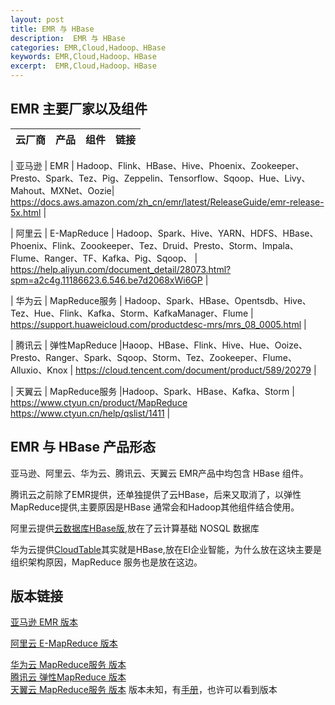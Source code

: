 ```yaml
---
layout: post
title: EMR 与 HBase
description:  EMR 与 HBase
categories: EMR,Cloud,Hadoop、HBase
keywords: EMR,Cloud,Hadoop、HBase
excerpt:  EMR,Cloud,Hadoop、HBase
---
```



## EMR 主要厂家以及组件


|云厂商 | 产品 | 组件 | 链接|
| :-: | :-: | :-: | :-: |

| 亚马逊 | EMR | Hadoop、Flink、HBase、Hive、Phoenix、Zookeeper、Presto、Spark、Tez、Pig、Zeppelin、Tensorflow、Sqoop、Hue、Livy、Mahout、MXNet、Oozie| https://docs.aws.amazon.com/zh_cn/emr/latest/ReleaseGuide/emr-release-5x.html |

| 阿里云 | E-MapReduce | Hadoop、Spark、Hive、YARN、HDFS、HBase、Phoenix、Flink、Zoookeeper、Tez、Druid、Presto、Storm、Impala、Flume、Ranger、TF、Kafka、Pig、Sqoop、 | https://help.aliyun.com/document_detail/28073.html?spm=a2c4g.11186623.6.546.be7d2068xWi6GP |

| 华为云 | MapReduce服务 | Hadoop、Spark、HBase、Opentsdb、Hive、Tez、Hue、Flink、Kafka、Storm、KafkaManager、Flume | https://support.huaweicloud.com/productdesc-mrs/mrs_08_0005.html |

| 腾讯云 | 弹性MapReduce |Haoop、HBase、Flink、Hive、Hue、Ooize、Presto、Ranger、Spark、Sqoop、Storm、Tez、Zookeeper、Flume、Alluxio、Knox | https://cloud.tencent.com/document/product/589/20279 |

| 天翼云 | MapReduce服务 |Hadoop、Spark、HBase、Kafka、Storm | https://www.ctyun.cn/product/MapReduce https://www.ctyun.cn/help/qslist/1411 |



## EMR 与 HBase 产品形态

亚马逊、阿里云、华为云、腾讯云、天翼云 EMR产品中均包含 HBase 组件。

腾讯云之前除了EMR提供，还单独提供了云HBase，后来又取消了，以弹性MapReduce提供,主要原因是HBase 通常会和Hadoop其他组件结合使用。

阿里云提供[云数据库HBase版](https://cn.aliyun.com/product/hbase),放在了云计算基础 NOSQL 数据库

华为云提供[CloudTable](https://www.huaweicloud.com/product/cloudtable.html)其实就是HBase,放在EI企业智能，为什么放在这块主要是组织架构原因，MapReduce 服务也是放在这边。

## 版本链接

[亚马逊 EMR 版本](https://docs.aws.amazon.com/zh_cn/emr/latest/ReleaseGuide/emr-release-5x.html)

[阿里云 E-MapReduce 版本](https://help.aliyun.com/document_detail/28073.html?spm=a2c4g.11186623.6.546.be7d2068xWi6GP#title-b9j-f3m-75x)

[华为云 MapReduce服务 版本](https://support.huaweicloud.com/productdesc-mrs/mrs_08_0005.html)   
[腾讯云 弹性MapReduce 版本](https://cloud.tencent.com/document/product/589/20279)   
[天翼云 MapReduce服务 版本](https://www.ctyun.cn/help/qslist/1411)  版本未知，有[手册](http://oos.ctyunapi.cn/downfile/%E4%BA%A7%E5%93%81%E6%89%8B%E5%86%8C2018/MapReduce%E7%94%A8%E6%88%B7%E4%BD%BF%E7%94%A8%E6%8C%87%E5%8D%97.pdf
)，也许可以看到版本
